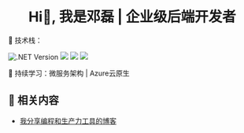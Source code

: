 <h1 align="center">Hi👋, 我是邓磊 | 企业级后端开发者</h1>

🚀 技术栈：

![.NET Version](https://img.shields.io/badge/.NET-8.0-blue&logoColor=white)
![](https://img.shields.io/badge/-Java-007396?logo=openjdk&logoColor=white)
![](https://img.shields.io/badge/-MySQL-4479A1?logo=mysql&logoColor=white)
![](https://img.shields.io/badge/-Docker-2496ED?logo=docker&logoColor=white)

🌱 持续学习：微服务架构 | Azure云原生


## 🍨 相关内容
- [我分享编程和生产力工具的博客](https://denglei1024.github.io/)
